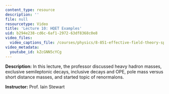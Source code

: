 ```yaml
---
content_type: resource
description: ''
file: null
resourcetype: Video
title: 'Lecture 10: HQET Examples'
uid: b294e238-cd6c-6af1-2972-63df8368c0e8
video_files:
  video_captions_file: /courses/physics/8-851-effective-field-theory-spring-2013/video-lectures/lecture-10-hqet-examples/kZcGNN5cYCg.vtt
video_metadata:
  youtube_id: kZcGNN5cYCg
---
```


**Description:** In this lecture, the professor discussed heavy hadron masses, exclusive semileptonic decays, inclusive decays and OPE, pole mass versus short distance masses, and started topic of renormalons.

**Instructor:** Prof. Iain Stewart